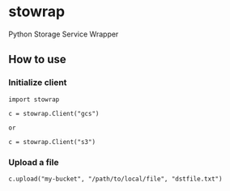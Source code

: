 # stowrap
Python Storage Service Wrapper

## How to use
### Initialize client
```
import stowrap

c = stowrap.Client("gcs")

or

c = stowrap.Client("s3")

```

### Upload a file
```
c.upload("my-bucket", "/path/to/local/file", "dstfile.txt")
```
